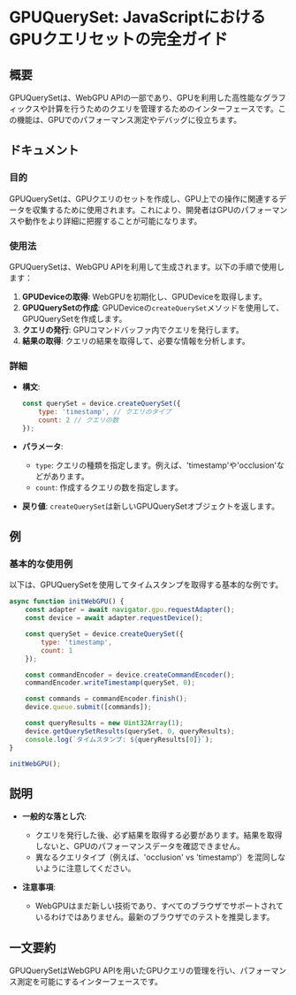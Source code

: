 <!--
Meta Description: # GPUQuerySet: JavaScriptにおけるGPUクエリセットの完全ガイド ## 概要 GPUQuerySetは、WebGPU APIの一部であり、GPUを利用した高性能なグラフィックスや計算を行うためのクエリを管理するためのインターフェースです。この機能は、GPUでのパフォーマンス測...
Meta Keywords: const, device, createqueryset, queryset, timestamp
-->

# GPUQuerySet: JavaScriptにおけるGPUクエリセットの完全ガイド

## 概要
GPUQuerySetは、WebGPU APIの一部であり、GPUを利用した高性能なグラフィックスや計算を行うためのクエリを管理するためのインターフェースです。この機能は、GPUでのパフォーマンス測定やデバッグに役立ちます。

## ドキュメント

### 目的
GPUQuerySetは、GPUクエリのセットを作成し、GPU上での操作に関連するデータを収集するために使用されます。これにより、開発者はGPUのパフォーマンスや動作をより詳細に把握することが可能になります。

### 使用法
GPUQuerySetは、WebGPU APIを利用して生成されます。以下の手順で使用します：

1. **GPUDeviceの取得**: WebGPUを初期化し、GPUDeviceを取得します。
2. **GPUQuerySetの作成**: GPUDeviceの`createQuerySet`メソッドを使用して、GPUQuerySetを作成します。
3. **クエリの発行**: GPUコマンドバッファ内でクエリを発行します。
4. **結果の取得**: クエリの結果を取得して、必要な情報を分析します。

### 詳細
- **構文**:
    ```javascript
    const querySet = device.createQuerySet({
        type: 'timestamp', // クエリのタイプ
        count: 2 // クエリの数
    });
    ```

- **パラメータ**:
    - `type`: クエリの種類を指定します。例えば、'timestamp'や'occlusion'などがあります。
    - `count`: 作成するクエリの数を指定します。

- **戻り値**: `createQuerySet`は新しいGPUQuerySetオブジェクトを返します。

## 例

### 基本的な使用例
以下は、GPUQuerySetを使用してタイムスタンプを取得する基本的な例です。

```javascript
async function initWebGPU() {
    const adapter = await navigator.gpu.requestAdapter();
    const device = await adapter.requestDevice();

    const querySet = device.createQuerySet({
        type: 'timestamp',
        count: 1
    });

    const commandEncoder = device.createCommandEncoder();
    commandEncoder.writeTimestamp(querySet, 0);

    const commands = commandEncoder.finish();
    device.queue.submit([commands]);

    const queryResults = new Uint32Array(1);
    device.getQuerySetResults(querySet, 0, queryResults);
    console.log(`タイムスタンプ: ${queryResults[0]}`);
}

initWebGPU();
```

## 説明
- **一般的な落とし穴**: 
    - クエリを発行した後、必ず結果を取得する必要があります。結果を取得しないと、GPUのパフォーマンスデータを確認できません。
    - 異なるクエリタイプ（例えば、'occlusion' vs 'timestamp'）を混同しないように注意してください。

- **注意事項**: 
    - WebGPUはまだ新しい技術であり、すべてのブラウザでサポートされているわけではありません。最新のブラウザでのテストを推奨します。

## 一文要約
GPUQuerySetはWebGPU APIを用いたGPUクエリの管理を行い、パフォーマンス測定を可能にするインターフェースです。